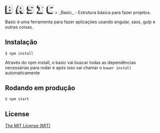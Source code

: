 <svg xmlns="http://www.w3.org/2000/svg" width="160.094" height="29.718">
  <defs>
    <style>
      .cls-1 { fill: #414143; fill-rule: evenodd; }
    </style>
  </defs>
  <path id="basic" d="M15.055 29.727a11.766 11.766 0 0 0 3.115-.367 5.766 5.766 0 0 0 2.2-1.1l4.524-3.818a4.786 4.786 0 0 0 1.365-1.907 7.3 7.3 0 0 0 .45-2.713v-3.22a6.726 6.726 0 0 0-.95-3.833 4.437 4.437 0 0 0-2.84-1.8l.1-.07a3.176 3.176 0 0 0 1-1.4 5.92 5.92 0 0 0 .33-2.1V5.72a5.242 5.242 0 0 0-1.72-4.288q-1.7-1.42-5.34-1.42H6.13A2.3 2.3 0 0 0 5.482.1a1.37 1.37 0 0 0-.472.227L.494 4.142a1.3 1.3 0 0 0-.367.525 2.126 2.126 0 0 0-.123.77v22.68a1.388 1.388 0 0 0 1.61 1.61h13.44zM6.13 25.562a1.08 1.08 0 0 1-1.26-1.26V1.622A1.08 1.08 0 0 1 6.13.362h11.164a8.08 8.08 0 0 1 5.075 1.312 4.86 4.86 0 0 1 1.64 4.043v1.68a4.977 4.977 0 0 1-.51 2.4 3.127 3.127 0 0 1-1.56 1.382 4.636 4.636 0 0 1 3.32 1.54 6.026 6.026 0 0 1 1.08 3.88v3.22a5.36 5.36 0 0 1-1.67 4.34 7.842 7.842 0 0 1-5.13 1.4H6.13zm14.42-3.412a3.28 3.28 0 0 0 1.383-.718 2.35 2.35 0 0 0 .647-1.1 5.418 5.418 0 0 0 .175-1.417v-2.24a7.692 7.692 0 0 0-.16-1.613 2.73 2.73 0 0 0-.65-1.278 3.18 3.18 0 0 0-1.4-.84 7.746 7.746 0 0 0-2.344-.3 2.524 2.524 0 0 0 1.88-1.26 4.92 4.92 0 0 0 .37-1.925V7.22a5.637 5.637 0 0 0-.17-1.436 2.64 2.64 0 0 0-.66-1.173 3.384 3.384 0 0 0-1.4-.8 7.746 7.746 0 0 0-2.34-.3h-7.1v18.9h9.42a8.832 8.832 0 0 0 2.38-.25zM19.294 4.842a3.63 3.63 0 0 1 .8 2.38v2.24a5.83 5.83 0 0 1-.122 1.208 2 2 0 0 1-.56 1.014 3.065 3.065 0 0 1-1.278.7 7.9 7.9 0 0 1-2.275.262H9.1V3.862h6.755q2.624 0 3.433.98zm-6.545 5.25h2.97a1.312 1.312 0 0 0 1-.35 1.473 1.473 0 0 0 .33-1.05v-.98a1.476 1.476 0 0 0-.33-1.05 1.316 1.316 0 0 0-1-.35h-2.98v3.78zm8.87 3.955a4.252 4.252 0 0 1 .78 2.625v2.24a3.212 3.212 0 0 1-.8 2.292q-.81.86-3.43.858H9.1v-9.065h9.1q2.625 0 3.41 1.05zm-8.88 5.565h4.54a1.312 1.312 0 0 0 1-.35 1.473 1.473 0 0 0 .33-1.05v-1.365a1.413 1.413 0 0 0-.34-1.033 1.358 1.358 0 0 0-1-.332h-4.55v4.13zm31.69-6.4a10.82 10.82 0 0 1 .4-1.5l2.24-5.74a7.644 7.644 0 0 1 .77-1.487 1.656 1.656 0 0 1 1.47-.613h3.43a1.576 1.576 0 0 1 1.4.613 8.73 8.73 0 0 1 .8 1.522l2.41 5.705a10.96 10.96 0 0 1 .4 1.5 9.122 9.122 0 0 1 .16 1.75v1.085H44.28v-1.085a9.125 9.125 0 0 1 .157-1.755zm3.8-.175h5.49l-1.65-5.32a1.348 1.348 0 0 0-.3-.455.536.536 0 0 0-.37-.14h-.88a.54.54 0 0 0-.37.14 1.333 1.333 0 0 0-.3.455zm10.04 9.38v-7.455a9.612 9.612 0 0 0-.16-1.8 10.477 10.477 0 0 0-.44-1.592l-2.41-5.705a8.61 8.61 0 0 0-.9-1.68 1.86 1.86 0 0 0-1.63-.665H49.3a1.95 1.95 0 0 0-1.68.665 7.2 7.2 0 0 0-.876 1.645l-2.24 5.74a10.365 10.365 0 0 0-.437 1.592 9.616 9.616 0 0 0-.156 1.8v7.455h.35v-6.02h13.65v6.02h.35zm-10.7 2.845a1.316 1.316 0 0 1-.96.3h-5.14a1.08 1.08 0 0 1-1.26-1.26v-9.24a10.333 10.333 0 0 1 .33-2.415 26.683 26.683 0 0 1 1.03-3.185l3.04-7.945a1.643 1.643 0 0 1 .64-.875 2.087 2.087 0 0 1 1.14-.28h9.41a2.014 2.014 0 0 1 1.1.28 1.645 1.645 0 0 1 .65.875l3.05 7.945a26.84 26.84 0 0 1 1.03 3.185 10.34 10.34 0 0 1 .33 2.415v9.24a1.08 1.08 0 0 1-1.26 1.26h-5.28a1.514 1.514 0 0 1-1.034-.3 1.228 1.228 0 0 1-.33-.962v-4.9h-6.2v4.9a1.318 1.318 0 0 1-.29.962zm.16.333a1.3 1.3 0 0 0 .36-.525 2.12 2.12 0 0 0 .12-.77v-.735h.98v4.55a1.6 1.6 0 0 0 .42 1.208 1.818 1.818 0 0 0 1.3.4h5.29a1.93 1.93 0 0 0 .64-.105 1.182 1.182 0 0 0 .44-.245l4.55-3.78a1.3 1.3 0 0 0 .36-.525 2.12 2.12 0 0 0 .12-.77v-9.236a10.668 10.668 0 0 0-.33-2.467 26.153 26.153 0 0 0-1.07-3.273L57.9 1.377a1.967 1.967 0 0 0-.753-1.033 2.36 2.36 0 0 0-1.312-.332H46.42a2.867 2.867 0 0 0-.875.123 1.846 1.846 0 0 0-.665.367L40.4 4.247l-.035.035a2.94 2.94 0 0 0-.333.4 2.16 2.16 0 0 0-.262.543l-3.01 7.91a26.127 26.127 0 0 0-1.067 3.272 10.68 10.68 0 0 0-.333 2.468v9.24a1.388 1.388 0 0 0 1.61 1.61h5.145a1.93 1.93 0 0 0 .647-.105 1.182 1.182 0 0 0 .438-.245zm36.22 4.13a10.528 10.528 0 0 0 3.15-.438 7 7 0 0 0 2.38-1.242l4.52-3.78a5.4 5.4 0 0 0 1.54-2.065 7.047 7.047 0 0 0 .52-2.8v-3.675a5.7 5.7 0 0 0-1.35-4.182 7.062 7.062 0 0 0-3.55-1.838l3.15-2.625a1.306 1.306 0 0 0 .36-.518 2.144 2.144 0 0 0 .12-.77v-4.17a1.388 1.388 0 0 0-1.6-1.61h-9.8a10.66 10.66 0 0 0-3.18.438 6.965 6.965 0 0 0-2.35 1.207l-4.55 3.815a5.575 5.575 0 0 0-1.51 2.065 7.05 7.05 0 0 0-.52 2.8v3.675a6.105 6.105 0 0 0 1.07 3.868 5.712 5.712 0 0 0 2.92 1.907l-3.5 2.94a1.294 1.294 0 0 0-.367.525 2.125 2.125 0 0 0-.123.77v4.095a1.388 1.388 0 0 0 1.61 1.61h11.06zm-6.55-4.163a1.08 1.08 0 0 1-1.26-1.26v-4.1a1.08 1.08 0 0 1 1.26-1.26h9.41a.808.808 0 0 0 .68-.3 1.15 1.15 0 0 0 .23-.718 1.384 1.384 0 0 0-.23-.875.932.932 0 0 0-.68-.32L81.59 16a7.614 7.614 0 0 1-3.938-1.61q-1.488-1.26-1.488-4.2V6.52a5.6 5.6 0 0 1 1.925-4.568 8.11 8.11 0 0 1 5.32-1.59h9.8a1.078 1.078 0 0 1 1.26 1.26v4.165a1.078 1.078 0 0 1-1.26 1.26h-8.16a.86.86 0 0 0-.7.3 1.15 1.15 0 0 0-.25.753 1.217 1.217 0 0 0 .24.77.93.93 0 0 0 .7.35l5.21.7a7.73 7.73 0 0 1 3.95 1.61q1.5 1.26 1.5 4.2v3.675a5.568 5.568 0 0 1-1.94 4.568 8.12 8.12 0 0 1-5.3 1.592H77.42zm6.12-22.05a3.693 3.693 0 0 0-2.59.893 2.96 2.96 0 0 0-.98 2.292v2.87a2.67 2.67 0 0 0 .57 1.978 2.91 2.91 0 0 0 1.48.717l7.382 1.5a2.92 2.92 0 0 1 1.56.823 3.325 3.325 0 0 1 .58 2.257v2.03a2.99 2.99 0 0 1-.97 2.293 3.64 3.64 0 0 1-2.573.892h-8.7v.35H88a3.947 3.947 0 0 0 2.83-1 3.345 3.345 0 0 0 1.05-2.537v-2.03a3.6 3.6 0 0 0-.68-2.52 3.246 3.246 0 0 0-1.733-.91l-7.386-1.5a2.34 2.34 0 0 1-1.3-.63 2.388 2.388 0 0 1-.49-1.715v-2.87a2.643 2.643 0 0 1 .88-2.03 3.33 3.33 0 0 1 2.347-.805h7.77v-.35h-7.77zm38.23 26.11a1.168 1.168 0 0 0 .43-.245l4.55-3.78a1.306 1.306 0 0 0 .365-.525 2.144 2.144 0 0 0 .12-.77v-4.165a1.388 1.388 0 0 0-1.61-1.61h-3.04v-7.875l4.162-3.5a1.306 1.306 0 0 0 .364-.525 2.144 2.144 0 0 0 .12-.77V1.622a1.388 1.388 0 0 0-1.61-1.61h-14.9a2.3 2.3 0 0 0-.648.088 1.372 1.372 0 0 0-.473.227l-4.51 3.815a1.294 1.294 0 0 0-.36.525 2.125 2.125 0 0 0-.13.77v4.235a1.388 1.388 0 0 0 1.61 1.61h3.114v7.8l-4.234 3.57a1.294 1.294 0 0 0-.37.525 2.125 2.125 0 0 0-.125.77v4.165a1.388 1.388 0 0 0 1.61 1.61h14.91a1.94 1.94 0 0 0 .65-.1zm-12.01-4.36a1.313 1.313 0 0 1-.3-.962v-4.165a1.08 1.08 0 0 1 1.26-1.26h3.47V7.115h-3.467a1.08 1.08 0 0 1-1.26-1.26V1.622a1.08 1.08 0 0 1 1.26-1.26h14.91a1.078 1.078 0 0 1 1.26 1.26v4.24a1.08 1.08 0 0 1-1.26 1.26h-3.4v11.76h3.4a1.08 1.08 0 0 1 1.26 1.26v4.165a1.08 1.08 0 0 1-1.26 1.26h-14.91a1.316 1.316 0 0 1-.966-.305zm13.984-3.2h-5.35v-18.2h5.356v-.35H112.6v.35h5.42v18.2h-5.42v.35h11.13v-.35zm30.85 7.56a1.182 1.182 0 0 0 .44-.245l4.55-3.78a1.3 1.3 0 0 0 .37-.525 2.12 2.12 0 0 0 .122-.77v-4.165a1.388 1.388 0 0 0-1.61-1.61h-7.034a2.442 2.442 0 0 1-1.33-.3 1.138 1.138 0 0 1-.455-1.033v-5.912h4.31a1.93 1.93 0 0 0 .65-.105 1.168 1.168 0 0 0 .44-.245l4.55-3.78a1.3 1.3 0 0 0 .37-.525 2.12 2.12 0 0 0 .12-.77V1.622a1.388 1.388 0 0 0-1.61-1.61h-8.54a15.247 15.247 0 0 0-3.953.455 7.16 7.16 0 0 0-2.77 1.365l-4.55 3.815A5.99 5.99 0 0 0 137 8.01a9.056 9.056 0 0 0-.56 3.342v9.835a8.747 8.747 0 0 0 2.187 6.16q2.19 2.38 6.78 2.38h8.54a1.93 1.93 0 0 0 .644-.105zm-4.67-4.06q-4.375 0-6.49-1.75t-2.118-5.39V7.537a6.646 6.646 0 0 1 2.12-5.408q2.12-1.77 6.493-1.77h8.54a1.08 1.08 0 0 1 1.26 1.26v4.24a1.08 1.08 0 0 1-1.26 1.26h-7.035a2.476 2.476 0 0 0-1.61.43 1.61 1.61 0 0 0-.525 1.31v8.33a1.5 1.5 0 0 0 .53 1.27 2.63 2.63 0 0 0 1.61.4h7.035a1.08 1.08 0 0 1 1.26 1.26v4.17a1.08 1.08 0 0 1-1.26 1.26h-8.54zm.77-3.5q-3.15 0-4.2-.945a4.17 4.17 0 0 1-1.05-3.22v-9.8a4.2 4.2 0 0 1 1.086-3.272q1.084-.963 4.165-.963h5.85v-.35h-5.84q-3.36 0-4.48 1.05a4.686 4.686 0 0 0-1.12 3.535v9.8a4.624 4.624 0 0 0 1.1 3.465q1.1 1.05 4.5 1.05h5.844v-.35h-5.84z" class="cls-1"/>
</svg>
> _Basic_ - Estrutura básica para fazer projetos.

Basic é uma ferramenta para fazer aplicações usando angular, sass, gulp e outras coisas.


## Instalação

```shell
$ npm install
```
Através do npm install, o basic vai buscar todas as dependências necessárias para rodar e após isso vai chamar o `bower install` automaticamente

## Rodando em produção
```shell
$ npm start
```

## License

[The MIT License (MIT)](http://opensource.org/licenses/mit-license.php)